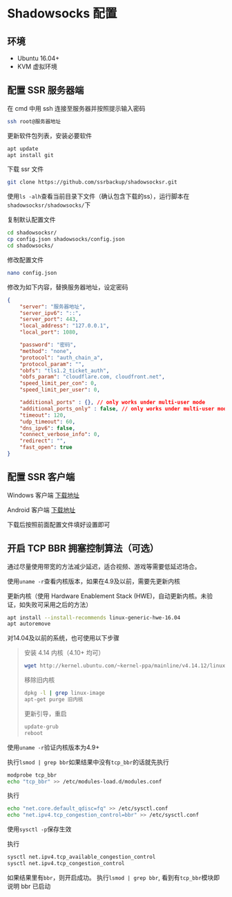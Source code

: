 # Shadowsocks 配置

## 环境

* Ubuntu 16.04+
* KVM 虚拟环境

## 配置 SSR 服务器端

在 cmd 中用 ssh 连接至服务器并按照提示输入密码
```bash
ssh root@服务器地址
```

更新软件包列表，安装必要软件
```bash
apt update
apt install git
```

下载 ssr 文件
```bash
git clone https://github.com/ssrbackup/shadowsocksr.git
```

使用`ls -alh`查看当前目录下文件（确认包含下载的ss），运行脚本在`shadowsocksr/shadowsocks/`下

复制默认配置文件
```bash
cd shadowsocksr/
cp config.json shadowsocks/config.json
cd shadowsocks/
```

修改配置文件
```bash
nano config.json
```

修改为如下内容，替换服务器地址，设定密码

```json
{
    "server": "服务器地址",
    "server_ipv6": "::",
    "server_port": 443,
    "local_address": "127.0.0.1",
    "local_port": 1080,

    "password": "密码",
    "method": "none",
    "protocol": "auth_chain_a",
    "protocol_param": "",
    "obfs": "tls1.2_ticket_auth",
    "obfs_param": "cloudflare.com, cloudfront.net",
    "speed_limit_per_con": 0,
    "speed_limit_per_user": 0,

    "additional_ports" : {}, // only works under multi-user mode
    "additional_ports_only" : false, // only works under multi-user mode
    "timeout": 120,
    "udp_timeout": 60,
    "dns_ipv6": false,
    "connect_verbose_info": 0,
    "redirect": "",
    "fast_open": true
}
```

## 配置 SSR 客户端

Windows 客户端 [下载地址](https://github.com/ssrbackup/shadowsocksr-csharp/releases)

Android 客户端 [下载地址](https://github.com/ssrbackup/shadowsocksr-android/releases)

下载后按照前面配置文件填好设置即可

## 开启 TCP BBR 拥塞控制算法（可选）

通过尽量使用带宽的方法减少延迟，适合视频、游戏等需要低延迟场合。

使用`uname -r`查看内核版本，如果在4.9及以前，需要先更新内核

更新内核（使用 Hardware Enablement Stack (HWE)，自动更新内核。未验证，如失败可采用之后的方法）
```bash
apt install --install-recommends linux-generic-hwe-16.04
apt autoremove
```

对14.04及以前的系统，也可使用以下步骤
> 安装 4.14 内核（4.10+ 均可）
> ```bash
> wget http://kernel.ubuntu.com/~kernel-ppa/mainline/v4.14.12/linux-image-4.14.12-041412-generic_4.14.12-041412.201801051649_amd64.deb
> ```
> 移除旧内核
> ```bash
> dpkg -l | grep linux-image 
> apt-get purge 旧内核
> ```
> 更新引导，重启
> ```bash
> update-grub
> reboot
> ```

使用`uname -r`验证内核版本为4.9+

执行`lsmod | grep bbr`如果结果中没有`tcp_bbr`的话就先执行

```bash
modprobe tcp_bbr
echo "tcp_bbr" >> /etc/modules-load.d/modules.conf
```
执行

```bash
echo "net.core.default_qdisc=fq" >> /etc/sysctl.conf
echo "net.ipv4.tcp_congestion_control=bbr" >> /etc/sysctl.conf
```

使用`sysctl -p`保存生效

执行

```bash
sysctl net.ipv4.tcp_available_congestion_control
sysctl net.ipv4.tcp_congestion_control
```

如果结果里有`bbr`，则开启成功。
执行`lsmod | grep bbr`, 看到有`tcp_bbr`模块即说明 bbr 已启动
